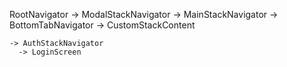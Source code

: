 RootNavigator
-> ModalStackNavigator
-> MainStackNavigator
-> BottomTabNavigator
-> CustomStackContent

    -> AuthStackNavigator
      -> LoginScreen
